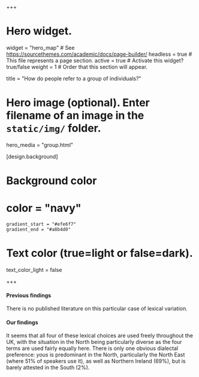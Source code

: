 +++
# Hero widget.
widget = "hero_map"  # See https://sourcethemes.com/academic/docs/page-builder/
headless = true  # This file represents a page section.
active = true  # Activate this widget? true/false
weight = 1  # Order that this section will appear.

title = "How do people refer to a group of individuals?"

# Hero image (optional). Enter filename of an image in the `static/img/` folder.
hero_media = "group.html"

[design.background]

  # Background color
  # color = "navy"
    gradient_start = "#efe6f7"
    gradient_end = "#a8b4d0"
   
  # Text color (true=light or false=dark).
  text_color_light = false

+++

#### Previous findings
There is no published literature on this particular case of lexical variation.

#### Our findings
It seems that all four of these lexical choices are used freely throughout the UK, with the situation in the North being particularly diverse as the four terms are used fairly equally here. There is only one obvious dialectal preference: _yous_ is predominant in the North, particularly the North East (where 51\% of speakers use it), as well as Northern Ireland (69\%), but is barely attested in the South (2\%).